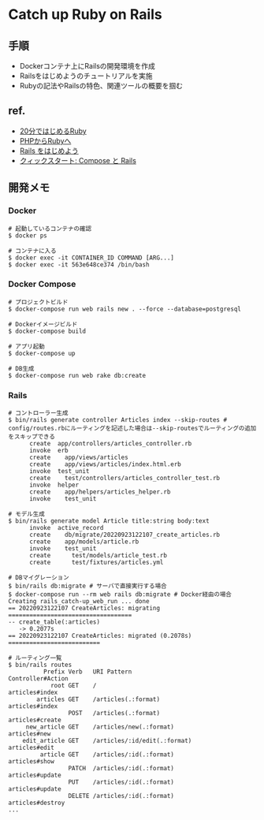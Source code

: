 # Catch up Ruby on Rails
## 手順
- Dockerコンテナ上にRailsの開発環境を作成
- Railsをはじめようのチュートリアルを実施
- Rubyの記法やRailsの特色、関連ツールの概要を掴む

## ref.
- [20分ではじめるRuby](https://www.ruby-lang.org/ja/documentation/quickstart/)
- [PHPからRubyへ](https://www.ruby-lang.org/ja/documentation/ruby-from-other-languages/to-ruby-from-php/)
- [Rails をはじめよう](https://railsguides.jp/getting_started.html)
- [クィックスタート: Compose と Rails](https://docs.docker.jp/compose/rails.html)

## 開発メモ
### Docker
```
# 起動しているコンテナの確認
$ docker ps

# コンテナに入る
$ docker exec -it CONTAINER_ID COMMAND [ARG...]
$ docker exec -it 563e648ce374 /bin/bash
```

### Docker Compose

```
# プロジェクトビルド
$ docker-compose run web rails new . --force --database=postgresql

# Dockerイメージビルド
$ docker-compose build

# アプリ起動
$ docker-compose up

# DB生成
$ docker-compose run web rake db:create
```

### Rails

```
# コントローラー生成
$ bin/rails generate controller Articles index --skip-routes # config/routes.rbにルーティングを記述した場合は--skip-routesでルーティングの追加をスキップできる
      create  app/controllers/articles_controller.rb
      invoke  erb
      create    app/views/articles
      create    app/views/articles/index.html.erb
      invoke  test_unit
      create    test/controllers/articles_controller_test.rb
      invoke  helper
      create    app/helpers/articles_helper.rb
      invoke    test_unit

# モデル生成
$ bin/rails generate model Article title:string body:text
      invoke  active_record
      create    db/migrate/20220923122107_create_articles.rb
      create    app/models/article.rb
      invoke    test_unit
      create      test/models/article_test.rb
      create      test/fixtures/articles.yml

# DBマイグレーション
$ bin/rails db:migrate # サーバで直接実行する場合
$ docker-compose run --rm web rails db:migrate # Docker経由の場合
Creating rails_catch-up_web_run ... done
== 20220923122107 CreateArticles: migrating ===================================
-- create_table(:articles)
   -> 0.2077s
== 20220923122107 CreateArticles: migrated (0.2078s) ==========================

# ルーティング一覧
$ bin/rails routes
          Prefix Verb   URI Pattern                           Controller#Action
            root GET    /                                     articles#index
        articles GET    /articles(.:format)                   articles#index
                 POST   /articles(.:format)                   articles#create
     new_article GET    /articles/new(.:format)               articles#new
    edit_article GET    /articles/:id/edit(.:format)          articles#edit
         article GET    /articles/:id(.:format)               articles#show
                 PATCH  /articles/:id(.:format)               articles#update
                 PUT    /articles/:id(.:format)               articles#update
                 DELETE /articles/:id(.:format)               articles#destroy
...
```